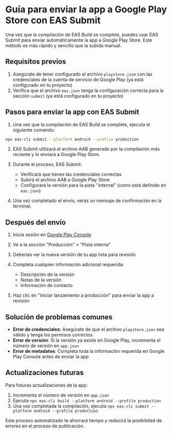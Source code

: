 # Guía para enviar la app a Google Play Store con EAS Submit

Una vez que la compilación de EAS Build se complete, puedes usar EAS Submit para enviar automáticamente la app a Google Play Store. Este método es más rápido y sencillo que la subida manual.

## Requisitos previos

1. Asegúrate de tener configurado el archivo `playstore.json` con las credenciales de la cuenta de servicio de Google Play (ya está configurado en tu proyecto)
2. Verifica que el archivo `eas.json` tenga la configuración correcta para la sección `submit` (ya está configurado en tu proyecto)

## Pasos para enviar la app con EAS Submit

1. Una vez que la compilación de EAS Build se complete, ejecuta el siguiente comando:

```bash
npx eas-cli submit --platform android --profile production
```

2. EAS Submit utilizará el archivo AAB generado por la compilación más reciente y lo enviará a Google Play Store.

3. Durante el proceso, EAS Submit:
   - Verificará que tienes las credenciales correctas
   - Subirá el archivo AAB a Google Play Store
   - Configurará la versión para la pista "internal" (como está definido en `eas.json`)

4. Una vez completado el envío, verás un mensaje de confirmación en la terminal.

## Después del envío

1. Inicia sesión en [Google Play Console](https://play.google.com/console)
2. Ve a la sección "Producción" > "Pista interna"
3. Deberías ver la nueva versión de tu app lista para revisión
4. Completa cualquier información adicional requerida:
   - Descripción de la versión
   - Notas de la versión
   - Información de contacto

5. Haz clic en "Iniciar lanzamiento a producción" para enviar la app a revisión

## Solución de problemas comunes

- **Error de credenciales**: Asegúrate de que el archivo `playstore.json` sea válido y tenga los permisos correctos
- **Error de versión**: Si la versión ya existe en Google Play, incrementa el número de versión en `app.json`
- **Error de metadatos**: Completa toda la información requerida en Google Play Console antes de enviar la app

## Actualizaciones futuras

Para futuras actualizaciones de la app:

1. Incrementa el número de versión en `app.json`
2. Ejecuta `npx eas-cli build --platform android --profile production`
3. Una vez completada la compilación, ejecuta `npx eas-cli submit --platform android --profile production`

Este proceso automatizado te ahorrará tiempo y reducirá la posibilidad de errores en el proceso de publicación.

